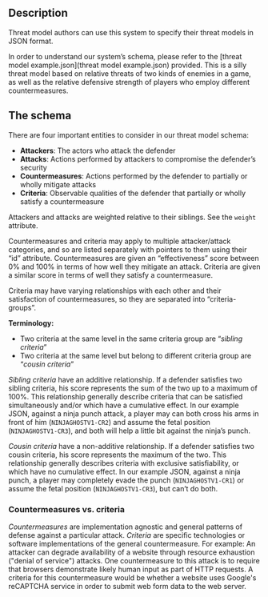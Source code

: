 ## Description

Threat model authors can use this system to specify their threat models in JSON format.

In order to understand our system’s schema, please refer to the [threat model example.json](threat model example.json) provided. This is a silly threat model based on relative threats of two kinds of enemies in a game, as well as the relative defensive strength of players who employ different countermeasures.

## The schema

There are four important entities to consider in our threat model schema:

* **Attackers**: The actors who attack the defender
* **Attacks**: Actions performed by attackers to compromise the defender’s security
* **Countermeasures**: Actions performed by the defender to partially or wholly mitigate attacks
* **Criteria**: Observable qualities of the defender that partially or wholly satisfy a countermeasure

Attackers and attacks are weighted relative to their siblings. See the `weight` attribute.

Countermeasures and criteria may apply to multiple attacker/attack categories, and so are listed separately with pointers to them using their “id” attribute. Countermeasures are given an “effectiveness” score between 0% and 100% in terms of how well they mitigate an attack. Criteria are given a similar score in terms of well they satisfy a countermeasure.

Criteria may have varying relationships with each other and their satisfaction of countermeasures, so they are separated into “criteria-groups”.

**Terminology:**
* Two criteria at the same level in the same criteria group are “_sibling criteria_”
* Two criteria at the same level but belong to different criteria group are “_cousin criteria_”

_Sibling criteria_ have an additive relationship. If a defender satisfies two sibling criteria, his score represents the sum of the two up to a maximum of 100%. This relationship generally describe criteria that can be satisfied simultaneously and/or which have a cumulative effect. In our example JSON, against a ninja punch attack, a player may can both cross his arms in front of him (`NINJAGHOSTV1-CR2`) and assume the fetal position (`NINJAGHOSTV1-CR3`), and both will help a little bit against the ninja’s punch.

_Cousin criteria_ have a non-additive relationship. If a defender satisfies two cousin criteria, his score represents the maximum of the two. This relationship generally describes criteria with exclusive satisfiability, or which have no cumulative effect. In our example JSON, against a ninja punch, a player may completely evade the punch (`NINJAGHOSTV1-CR1`) or assume the fetal position (`NINJAGHOSTV1-CR3`), but can’t do both.

### Countermeasures vs. criteria

_Countermeasures_ are implementation agnostic and general patterns of defense against a particular attack. _Criteria_ are specific technologies or software implementations of the general countermeasure. For example: An attacker can degrade availability of a website through resource exhaustion ("denial of service") attacks. One countermeasure to this attack is to require that browsers demonstrate likely human input as part of HTTP requests. A criteria for this countermeasure would be whether a website uses Google's reCAPTCHA service in order to submit web form data to the web server.
